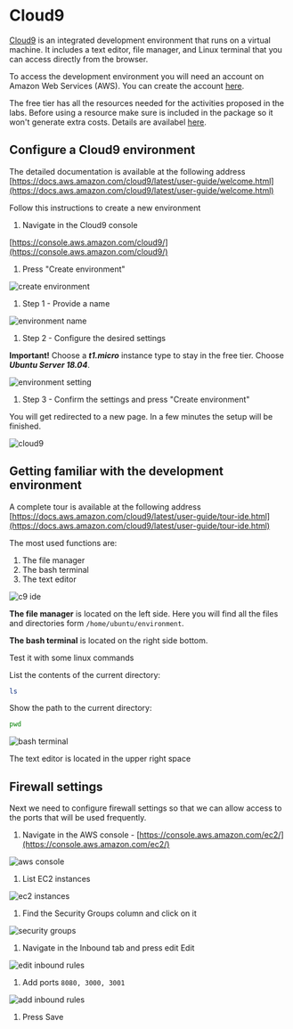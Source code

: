 # Cloud9

[Cloud9](https://aws.amazon.com/cloud9/) is an integrated development environment that runs on a virtual machine. It includes a text editor, file manager, and Linux terminal that you can access directly from the browser.

To access the development environment you will need an account on Amazon Web Services \(AWS\). You can create the account [here](https://aws.amazon.com/cloud9/).

The free tier has all the resources needed for the activities proposed in the labs. Before using a resource make sure is included in the package so it won't generate extra costs. Details are availabel [here](https://aws.amazon.com/free/).

## Configure a Cloud9 environment

The detailed documentation is available at the following address [https://docs.aws.amazon.com/cloud9/latest/user-guide/welcome.html](https://docs.aws.amazon.com/cloud9/latest/user-guide/welcome.html)

Follow this instructions to create a new environment

1. Navigate in the Cloud9 console

[https://console.aws.amazon.com/cloud9/](https://console.aws.amazon.com/cloud9/)

1. Press "Create environment"

![create environment](../.gitbook/assets/001-step-create-environment.png)

1. Step 1 - Provide a name

![environment name](../.gitbook/assets/002-step-environment-name.png)

1. Step 2 - Configure the desired settings 

**Important!** Choose a _**t1.micro**_ instance type to stay in the free tier. Choose _**Ubuntu Server 18.04**_.

![environment setting](../.gitbook/assets/003-step-environment-setting.png)

1. Step 3 - Confirm the settings and press "Create environment"

You will get redirected to a new page. In a few minutes the setup will be finished.

![cloud9](../.gitbook/assets/004-c9-screen.png)

## Getting familiar with the development environment

A complete tour is available at the following address [https://docs.aws.amazon.com/cloud9/latest/user-guide/tour-ide.html](https://docs.aws.amazon.com/cloud9/latest/user-guide/tour-ide.html)

The most used functions are:

1. The file manager
2. The bash terminal
3. The text editor

![c9 ide](../.gitbook/assets/005-ide-components.png)

**The file manager** is located on the left side. Here you will find all the files and directories form `/home/ubuntu/environment`.

**The bash terminal** is located on the right side bottom.

Test it with some linux commands

List the contents of the current directory:

```bash
ls
```

Show the path to the current directory:

```bash
pwd
```

![bash terminal](../.gitbook/assets/006-bash-terminal.png)

The text editor is located in the upper right space

## Firewall settings

Next we need to configure firewall settings so that we can allow access to the ports that will be used frequently.

1. Navigate in the AWS console - [https://console.aws.amazon.com/ec2/](https://console.aws.amazon.com/ec2/)

![aws console](../.gitbook/assets/007-navigate-to-ec2.png)

1. List EC2 instances

![ec2 instances](../.gitbook/assets/008-view-ec2-instances.png)

1. Find the Security Groups column and click on it

![security groups](../.gitbook/assets/009-security-groups.png)

1. Navigate in the Inbound tab and press edit Edit

![edit inbound rules](../.gitbook/assets/010-edit-inbound.png)

1. Add ports `8080, 3000, 3001`

![add inbound rules](../.gitbook/assets/011-add-inbound-rules.png)

1. Press Save

